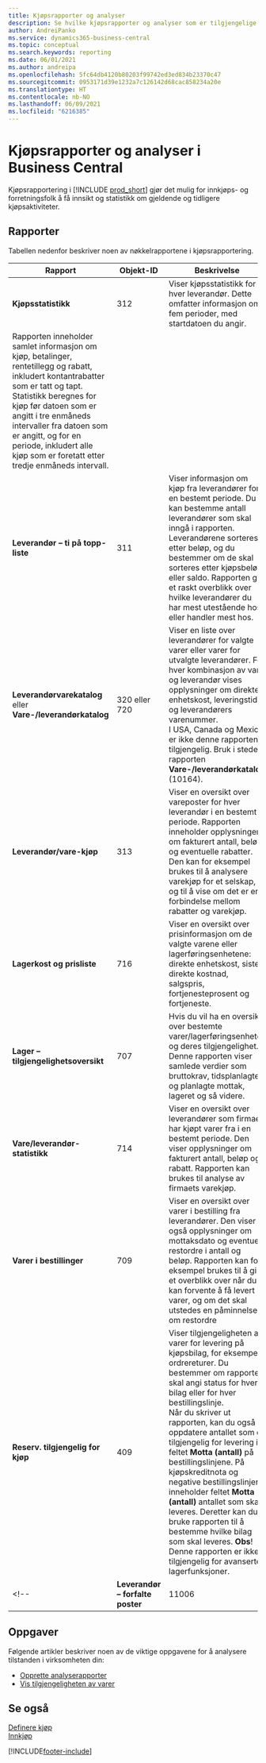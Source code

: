 ```yaml
---
title: Kjøpsrapporter og analyser
description: Se hvilke kjøpsrapporter og analyser som er tilgjengelige i standardversjonen av Business Central, slik at du kan holde oversikt over virksomheten.
author: AndreiPanko
ms.service: dynamics365-business-central
ms.topic: conceptual
ms.search.keywords: reporting
ms.date: 06/01/2021
ms.author: andreipa
ms.openlocfilehash: 5fc64db4120b80203f99742ed3ed834b23370c47
ms.sourcegitcommit: 0953171d39e1232a7c126142d68cac858234a20e
ms.translationtype: HT
ms.contentlocale: nb-NO
ms.lasthandoff: 06/09/2021
ms.locfileid: "6216385"
---
```

# <a name="purchase-reports-and-analytics-in-business-central"></a>Kjøpsrapporter og analyser i Business Central

Kjøpsrapportering i [!INCLUDE [prod_short](includes/prod_short.md)] gjør det mulig for innkjøps- og forretningsfolk å få innsikt og statistikk om gjeldende og tidligere kjøpsaktiviteter.  

## <a name="reports"></a>Rapporter

Tabellen nedenfor beskriver noen av nøkkelrapportene i kjøpsrapportering.

|Rapport |Objekt-ID|Beskrivelse  |
|---------|---------|---------|
|**Kjøpsstatistikk**|312|Viser kjøpsstatistikk for hver leverandør. Dette omfatter informasjon om fem perioder, med startdatoen du angir.<br>
Rapporten inneholder samlet informasjon om kjøp, betalinger, rentetillegg og rabatt, inkludert kontantrabatter som er tatt og tapt. Statistikk beregnes for kjøp før datoen som er angitt i tre enmåneds intervaller fra datoen som er angitt, og for en periode, inkludert alle kjøp som er foretatt etter tredje enmåneds intervall.|
|**Leverandør – ti på topp-liste**|311|Viser informasjon om kjøp fra leverandører for en bestemt periode. Du kan bestemme antall leverandører som skal inngå i rapporten.<br>Leverandørene sorteres etter beløp, og du bestemmer om de skal sorteres etter kjøpsbeløp eller saldo. Rapporten gir et raskt overblikk over hvilke leverandører du har mest utestående hos, eller handler mest hos.|
|**Leverandørvarekatalog** eller **Vare-/leverandørkatalog**|320 eller 720|Viser en liste over leverandører for valgte varer eller varer for utvalgte leverandører. For hver kombinasjon av vare og leverandør vises opplysninger om direkte enhetskost, leveringstid og leverandørers varenummer.<br>I USA, Canada og Mexico er ikke denne rapporten tilgjengelig. Bruk i stedet rapporten **Vare-/leverandørkatalog** (10164).|
|**Leverandør/vare-kjøp**|313|Viser en oversikt over vareposter for hver leverandør i en bestemt periode. Rapporten inneholder opplysninger om fakturert antall, beløp og eventuelle rabatter. Den kan for eksempel brukes til å analysere varekjøp for et selskap, og til å vise om det er en forbindelse mellom rabatter og varekjøp.|
|**Lagerkost og prisliste**|716|Viser en oversikt over prisinformasjon om de valgte varene eller lagerføringsenhetene: direkte enhetskost, siste direkte kostnad, salgspris, fortjenesteprosent og fortjeneste.|
|**Lager – tilgjengelighetsoversikt**|707|Hvis du vil ha en oversikt over bestemte varer/lagerføringsenheter og deres tilgjengelighet. Denne rapporten viser samlede verdier som bruttokrav, tidsplanlagte og planlagte mottak, lageret og så videre. |
|**Vare/leverandør-statistikk**|714|Viser en oversikt over leverandører som firmaet har kjøpt varer fra i en bestemt periode. Den viser opplysninger om fakturert antall, beløp og rabatt. Rapporten kan brukes til analyse av firmaets varekjøp.|
|**Varer i bestillinger**|709|Viser en oversikt over varer i bestilling fra leverandører. Den viser også opplysninger om mottaksdato og eventuell restordre i antall og beløp. Rapporten kan for eksempel brukes til å gi et overblikk over når du kan forvente å få levert varer, og om det skal utstedes en påminnelse om restordre|
|**Reserv. tilgjengelig for kjøp**|409|Viser tilgjengeligheten av varer for levering på kjøpsbilag, for eksempel ordrereturer. Du bestemmer om rapporten skal angi status for hvert bilag eller for hver bestillingslinje. <br>Når du skriver ut rapporten, kan du også oppdatere antallet som er tilgjengelig for levering i feltet **Motta (antall)** på bestillingslinjene. På kjøpskreditnota og negative bestillingslinjer inneholder feltet **Motta (antall)** antallet som skal leveres. Deretter kan du bruke rapporten til å bestemme hvilke bilag som skal leveres. **Obs**! Denne rapporten er ikke tilgjengelig for avanserte lagerfunksjoner.|
<!--|**Leverandør – forfalte poster**|11006| DACH-spesifikk: en rapport som kan brukes av teamlederen for den kjøpte avdelingen som skal ordne regnskapet. Her får du en oversikt over de ubetalte leverandørfakturaene, inkludert forfallsdatoer, valuta og beløp. Grunnlaget er de åpne leverandørpostene.| -->




## <a name="tasks"></a>Oppgaver

Følgende artikler beskriver noen av de viktige oppgavene for å analysere tilstanden i virksomheten din:

* [Opprette analyserapporter](bi-how-create-analysis-views-reports.md)  
* [Vis tilgjengeligheten av varer](inventory-how-availability-overview.md)  


## <a name="see-also"></a>Se også

[Definere kjøp](purchasing-setup-purchasing.md)  
[Innkjøp](purchasing-manage-purchasing.md)  

[!INCLUDE[footer-include](includes/footer-banner.md)]
